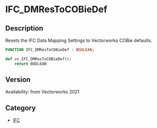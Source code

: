 # IFC_DMResToCOBieDef

## Description
Resets the IFC Data Mapping Settings to Vectorworks COBie defaults.

```pascal
FUNCTION IFC_DMResToCOBieDef : BOOLEAN;
```

```python
def vs.IFC_DMResToCOBieDef():
    return BOOLEAN
```

## Version
Availability: from Vectorworks 2021

## Category
* [IFC](../Categories/IFC.md)
